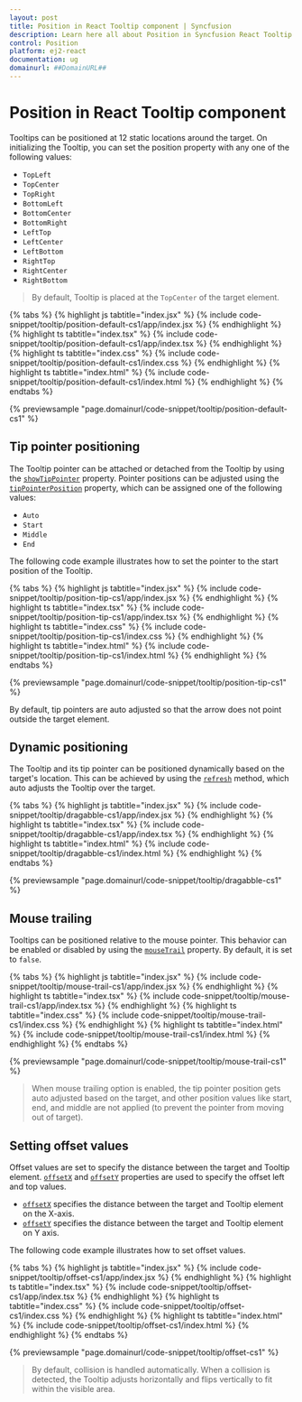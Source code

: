 ```yaml
---
layout: post
title: Position in React Tooltip component | Syncfusion
description: Learn here all about Position in Syncfusion React Tooltip component of Syncfusion Essential JS 2 and more.
control: Position 
platform: ej2-react
documentation: ug
domainurl: ##DomainURL##
---
```


# Position in React Tooltip component

Tooltips can be positioned at 12 static locations around the target. On initializing the Tooltip, you can set the position property with any one of the following values:

* `TopLeft`
* `TopCenter`
* `TopRight`
* `BottomLeft`
* `BottomCenter`
* `BottomRight`
* `LeftTop`
* `LeftCenter`
* `LeftBottom`
* `RightTop`
* `RightCenter`
* `RightBottom`

> By default, Tooltip is placed at the `TopCenter` of the target element.

{% tabs %}
{% highlight js tabtitle="index.jsx" %}
{% include code-snippet/tooltip/position-default-cs1/app/index.jsx %}
{% endhighlight %}
{% highlight ts tabtitle="index.tsx" %}
{% include code-snippet/tooltip/position-default-cs1/app/index.tsx %}
{% endhighlight %}
{% highlight ts tabtitle="index.css" %}
{% include code-snippet/tooltip/position-default-cs1/index.css %}
{% endhighlight %}
{% highlight ts tabtitle="index.html" %}
{% include code-snippet/tooltip/position-default-cs1/index.html %}
{% endhighlight %}
{% endtabs %}

 {% previewsample "page.domainurl/code-snippet/tooltip/position-default-cs1" %}

## Tip pointer positioning

The Tooltip pointer can be attached or detached from the Tooltip by using the [`showTipPointer`](https://ej2.syncfusion.com/react/documentation/api/tooltip/#showtippointer) property.
Pointer positions can be adjusted using the [`tipPointerPosition`](https://ej2.syncfusion.com/react/documentation/api/tooltip/#tippointerposition) property, which can be assigned one of the following values:

* `Auto`
* `Start`
* `Middle`
* `End`

The following code example illustrates how to set the pointer to the start position of the Tooltip.

{% tabs %}
{% highlight js tabtitle="index.jsx" %}
{% include code-snippet/tooltip/position-tip-cs1/app/index.jsx %}
{% endhighlight %}
{% highlight ts tabtitle="index.tsx" %}
{% include code-snippet/tooltip/position-tip-cs1/app/index.tsx %}
{% endhighlight %}
{% highlight ts tabtitle="index.css" %}
{% include code-snippet/tooltip/position-tip-cs1/index.css %}
{% endhighlight %}
{% highlight ts tabtitle="index.html" %}
{% include code-snippet/tooltip/position-tip-cs1/index.html %}
{% endhighlight %}
{% endtabs %}

 {% previewsample "page.domainurl/code-snippet/tooltip/position-tip-cs1" %}

By default, tip pointers are auto adjusted so that the arrow does not point outside the target element.

## Dynamic positioning

The Tooltip and its tip pointer can be positioned dynamically based on the target's location. This can be achieved by using the [`refresh`](https://ej2.syncfusion.com/react/documentation/api/tooltip/#refresh) method, which auto adjusts the Tooltip over the target.

{% tabs %}
{% highlight js tabtitle="index.jsx" %}
{% include code-snippet/tooltip/dragabble-cs1/app/index.jsx %}
{% endhighlight %}
{% highlight ts tabtitle="index.tsx" %}
{% include code-snippet/tooltip/dragabble-cs1/app/index.tsx %}
{% endhighlight %}
{% highlight ts tabtitle="index.html" %}
{% include code-snippet/tooltip/dragabble-cs1/index.html %}
{% endhighlight %}
{% endtabs %}

 {% previewsample "page.domainurl/code-snippet/tooltip/dragabble-cs1" %}

## Mouse trailing

Tooltips can be positioned relative to the mouse pointer. This behavior can be enabled or disabled by using the [`mouseTrail`](https://ej2.syncfusion.com/react/documentation/api/tooltip/#mousetrail) property.
By default, it is set to `false`.

{% tabs %}
{% highlight js tabtitle="index.jsx" %}
{% include code-snippet/tooltip/mouse-trail-cs1/app/index.jsx %}
{% endhighlight %}
{% highlight ts tabtitle="index.tsx" %}
{% include code-snippet/tooltip/mouse-trail-cs1/app/index.tsx %}
{% endhighlight %}
{% highlight ts tabtitle="index.css" %}
{% include code-snippet/tooltip/mouse-trail-cs1/index.css %}
{% endhighlight %}
{% highlight ts tabtitle="index.html" %}
{% include code-snippet/tooltip/mouse-trail-cs1/index.html %}
{% endhighlight %}
{% endtabs %}

 {% previewsample "page.domainurl/code-snippet/tooltip/mouse-trail-cs1" %}

> When mouse trailing option is enabled, the tip pointer position gets auto adjusted based on the target, and other position values like start, end, and middle are not applied (to prevent the pointer from moving out of target).

## Setting offset values

Offset values are set to specify the distance between the target and Tooltip element. [`offsetX`](https://ej2.syncfusion.com/react/documentation/api/tooltip/#offsetx) and [`offsetY`](https://ej2.syncfusion.com/react/documentation/api/tooltip/#offsety) properties are used to specify the offset left and top values.

* [`offsetX`](https://ej2.syncfusion.com/react/documentation/api/tooltip/#offsetx) specifies the distance between the target and Tooltip element on the X-axis.
* [`offsetY`](https://ej2.syncfusion.com/react/documentation/api/tooltip/#offsety) specifies the distance between the target and Tooltip element on Y axis.

The following code example illustrates how to set offset values.

{% tabs %}
{% highlight js tabtitle="index.jsx" %}
{% include code-snippet/tooltip/offset-cs1/app/index.jsx %}
{% endhighlight %}
{% highlight ts tabtitle="index.tsx" %}
{% include code-snippet/tooltip/offset-cs1/app/index.tsx %}
{% endhighlight %}
{% highlight ts tabtitle="index.css" %}
{% include code-snippet/tooltip/offset-cs1/index.css %}
{% endhighlight %}
{% highlight ts tabtitle="index.html" %}
{% include code-snippet/tooltip/offset-cs1/index.html %}
{% endhighlight %}
{% endtabs %}

 {% previewsample "page.domainurl/code-snippet/tooltip/offset-cs1" %}

> By default, collision is handled automatically. When a collision is detected, the Tooltip adjusts horizontally and flips vertically to fit within the visible area.
